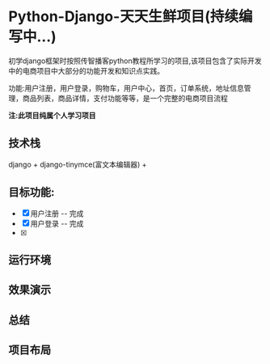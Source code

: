# Python-Django-天天生鲜项目(持续编写中...)

初学django框架时按照传智播客python教程所学习的项目,该项目包含了实际开发中的电商项目中大部分的功能开发和知识点实践。

功能:用户注册，用户登录，购物车，用户中心，首页，订单系统，地址信息管理，商品列表，商品详情，支付功能等等，是一个完整的电商项目流程

__注:此项目纯属个人学习项目__

## 技术栈
django + django-tinymce(富文本编辑器) + 

## 目标功能:
- [x] 用户注册 -- 完成
- [x] 用户登录 -- 完成
- [x] 

## 运行环境

## 效果演示

## 总结

## 项目布局
